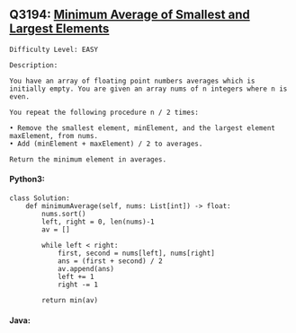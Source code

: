 ## Q3194: [Minimum Average of Smallest and Largest Elements](https://leetcode.com/problems/minimum-average-of-smallest-and-largest-elements/)

```
Difficulty Level: EASY
```

```
Description:

You have an array of floating point numbers averages which is initially empty. You are given an array nums of n integers where n is even.

You repeat the following procedure n / 2 times:

• Remove the smallest element, minElement, and the largest element maxElement, from nums.
• Add (minElement + maxElement) / 2 to averages.

Return the minimum element in averages.
```

#### Python3:

```
class Solution:
    def minimumAverage(self, nums: List[int]) -> float:
        nums.sort()
        left, right = 0, len(nums)-1
        av = []

        while left < right:
            first, second = nums[left], nums[right]
            ans = (first + second) / 2
            av.append(ans)
            left += 1
            right -= 1

        return min(av)
```

#### Java:

```

```